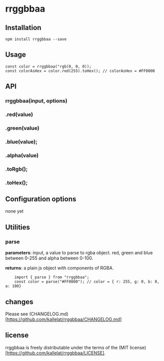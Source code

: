 # rrggbbaa

## Installation

```
npm install rrggbbaa --save
```

## Usage

```
const color = rrggbbaa("rgb(0, 0, 0));
const colorAsHex = color.red(255).toHex(); // colorAsHex = #FF0000
```

## API

### rrggbbaa(input, options)

### .red(value)

### .green(value)

### .blue(value);

### .alpha(value)

### .toRgb();

### .toHex();

## Configuration options

none yet

## Utilities

### parse

**parameters**: input, a value to parse to rgba object. red, green and blue between 0-255 and alpha between 0-100.

**returns**: a plain js object with components of RGBA.

```
    import { parse } from "rrggbbaa";
    const color = parse("#FF0000"); // color = { r: 255, g: 0, b: 0, a: 100}
```

## changes

Please see (CHANGELOG.md)[https://github.com/kallelat/rrggbbaa/CHANGELOG.md]

## license

rrggbbaa is freely distributable under the terms of the (MIT license)[https://github.com/kallelat/rrggbbaa/LICENSE].
